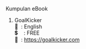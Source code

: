 Kumpulan eBook

1. GoalKicker <br/>
   :speech_balloon: &nbsp;: English<br/>
   :heavy_dollar_sign: &nbsp; &nbsp;: FREE<br/>
   :link: &nbsp;: https://goalkicker.com
